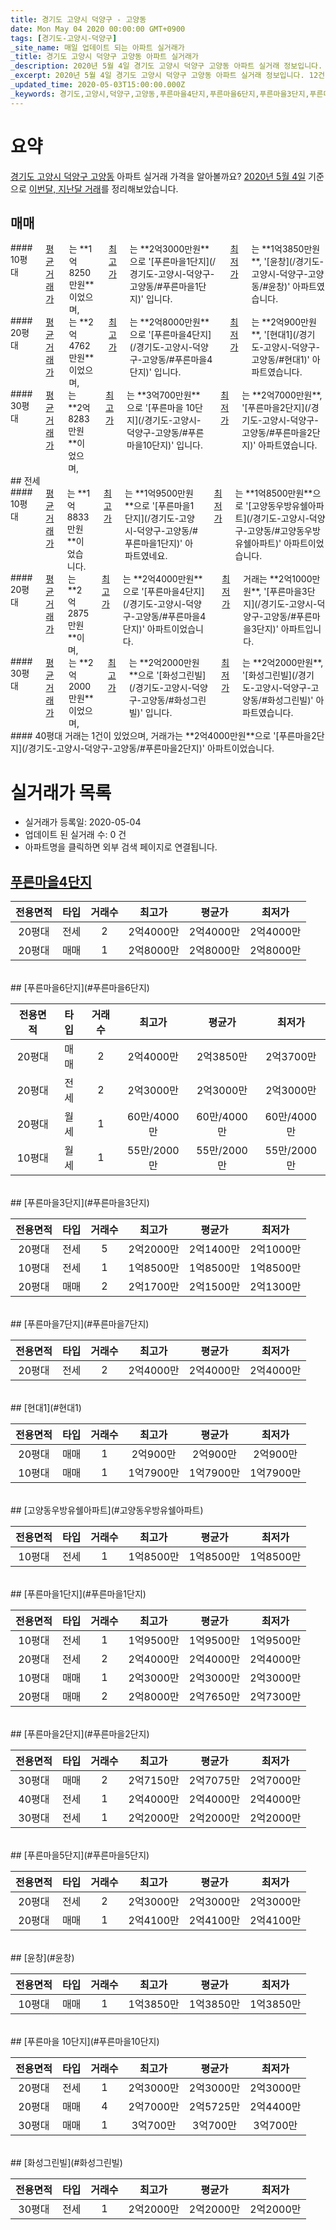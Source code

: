 ```yaml
---
title: 경기도 고양시 덕양구 - 고양동
date: Mon May 04 2020 00:00:00 GMT+0900
tags: [경기도-고양시-덕양구]
_site_name: 매일 업데이트 되는 아파트 실거래가
_title: 경기도 고양시 덕양구 고양동 아파트 실거래가
_description: 2020년 5월 4일 경기도 고양시 덕양구 고양동 아파트 실거래 정보입니다. 12건 아파트 정보가 있습니다.
_excerpt: 2020년 5월 4일 경기도 고양시 덕양구 고양동 아파트 실거래 정보입니다. 12건 아파트 정보가 있습니다.
_updated_time: 2020-05-03T15:00:00.000Z
_keywords: 경기도,고양시,덕양구,고양동,푸른마을4단지,푸른마을6단지,푸른마을3단지,푸른마을7단지,현대1,고양동우방유쉘아파트,푸른마을1단지,푸른마을2단지,푸른마을5단지,윤창,푸른마을 10단지,화성그린빌
---
```





# 요약
<ins>경기도 고양시 덕양구 고양동</ins> 아파트 실거래 가격을 알아볼까요? <ins>2020년 5월 4일</ins> 기준으로 <ins>이번달, 지난달 거래</ins>를 정리해보았습니다.

## 매매
<div class="container">
<div class="six columns" markdown="1">
#### 10평대
<ins>평균 거래가</ins>는 **1억8250만원**이었으며, <ins>최고가</ins>는 **2억3000만원**으로 '[푸른마을1단지](/경기도-고양시-덕양구-고양동/#푸른마을1단지)' 입니다. <ins>최저가</ins>는 **1억3850만원**, '[윤창](/경기도-고양시-덕양구-고양동/#윤창)' 아파트였습니다.
</div>
<div class="six columns" markdown="1">
#### 20평대
<ins>평균 거래가</ins>는 **2억4762만원**이었으며, <ins>최고가</ins>는 **2억8000만원**으로 '[푸른마을4단지](/경기도-고양시-덕양구-고양동/#푸른마을4단지)' 입니다. <ins>최저가</ins>는 **2억900만원**, '[현대1](/경기도-고양시-덕양구-고양동/#현대1)' 아파트였습니다.
</div>
</div>
<div class="container">
<div class="twelve columns" markdown="1">
#### 30평대
<ins>평균 거래가</ins>는 **2억8283만원**이었으며, <ins>최고가</ins>는 **3억700만원**으로 '[푸른마을 10단지](/경기도-고양시-덕양구-고양동/#푸른마을10단지)' 입니다. <ins>최저가</ins>는 **2억7000만원**, '[푸른마을2단지](/경기도-고양시-덕양구-고양동/#푸른마을2단지)' 아파트였습니다.
</div>
</div>
## 전세
<div class="container">
<div class="six columns" markdown="1">
#### 10평대
<ins>평균 거래가</ins>는 **1억8833만원**이었습니다. <ins>최고가</ins>는 **1억9500만원**으로 '[푸른마을1단지](/경기도-고양시-덕양구-고양동/#푸른마을1단지)' 아파트였네요. <ins>최저가</ins>는 **1억8500만원**으로 '[고양동우방유쉘아파트](/경기도-고양시-덕양구-고양동/#고양동우방유쉘아파트)' 아파트이었습니다.
</div>
<div class="six columns" markdown="1">
#### 20평대
<ins>평균 거래가</ins>는 **2억2875만원**이며, <ins>최고가</ins>는 **2억4000만원**으로 '[푸른마을4단지](/경기도-고양시-덕양구-고양동/#푸른마을4단지)' 아파트이었습니다. <ins>최저가</ins> 거래는 **2억1000만원**, '[푸른마을3단지](/경기도-고양시-덕양구-고양동/#푸른마을3단지)' 아파트입니다.
</div>
</div>
<div class="container">
<div class="six columns" markdown="1">
#### 30평대
<ins>평균 거래가</ins>는 **2억2000만원**이었으며, <ins>최고가</ins>는 **2억2000만원**으로 '[화성그린빌](/경기도-고양시-덕양구-고양동/#화성그린빌)' 입니다. <ins>최저가</ins>는 **2억2000만원**, '[화성그린빌](/경기도-고양시-덕양구-고양동/#화성그린빌)' 아파트였습니다.
</div>
<div class="six columns" markdown="1">
#### 40평대
거래는 1건이 있었으며, 거래가는 **2억4000만원**으로 '[푸른마을2단지](/경기도-고양시-덕양구-고양동/#푸른마을2단지)' 아파트이었습니다.
</div>
</div>



# 실거래가 목록
- 실거래가 등록일: 2020-05-04
- 업데이트 된 실거래 수: 0 건
- 아파트명을 클릭하면 외부 검색 페이지로 연결됩니다.

## [푸른마을4단지](#푸른마을4단지)

|전용면적|타입|거래수|최고가|평균가|최저가|
|:---:|:---:|:---:|:---:|:---:|:---:|
|20평대|<span class="deal-type-2">전세</span>|2|2억4000만|2억4000만|2억4000만|
|20평대|<span class="deal-type-1">매매</span>|1|2억8000만|2억8000만|2억8000만|

<br/>
## [푸른마을6단지](#푸른마을6단지)

|전용면적|타입|거래수|최고가|평균가|최저가|
|:---:|:---:|:---:|:---:|:---:|:---:|
|20평대|<span class="deal-type-1">매매</span>|2|2억4000만|2억3850만|2억3700만|
|20평대|<span class="deal-type-2">전세</span>|2|2억3000만|2억3000만|2억3000만|
|20평대|<span class="deal-type-3">월세</span>|1|60만/4000만|60만/4000만|60만/4000만|
|10평대|<span class="deal-type-3">월세</span>|1|55만/2000만|55만/2000만|55만/2000만|

<br/>
## [푸른마을3단지](#푸른마을3단지)

|전용면적|타입|거래수|최고가|평균가|최저가|
|:---:|:---:|:---:|:---:|:---:|:---:|
|20평대|<span class="deal-type-2">전세</span>|5|2억2000만|2억1400만|2억1000만|
|10평대|<span class="deal-type-2">전세</span>|1|1억8500만|1억8500만|1억8500만|
|20평대|<span class="deal-type-1">매매</span>|2|2억1700만|2억1500만|2억1300만|

<br/>
## [푸른마을7단지](#푸른마을7단지)

|전용면적|타입|거래수|최고가|평균가|최저가|
|:---:|:---:|:---:|:---:|:---:|:---:|
|20평대|<span class="deal-type-2">전세</span>|2|2억4000만|2억4000만|2억4000만|

<br/>
## [현대1](#현대1)

|전용면적|타입|거래수|최고가|평균가|최저가|
|:---:|:---:|:---:|:---:|:---:|:---:|
|20평대|<span class="deal-type-1">매매</span>|1|2억900만|2억900만|2억900만|
|10평대|<span class="deal-type-1">매매</span>|1|1억7900만|1억7900만|1억7900만|

<br/>
## [고양동우방유쉘아파트](#고양동우방유쉘아파트)

|전용면적|타입|거래수|최고가|평균가|최저가|
|:---:|:---:|:---:|:---:|:---:|:---:|
|10평대|<span class="deal-type-2">전세</span>|1|1억8500만|1억8500만|1억8500만|

<br/>
## [푸른마을1단지](#푸른마을1단지)

|전용면적|타입|거래수|최고가|평균가|최저가|
|:---:|:---:|:---:|:---:|:---:|:---:|
|10평대|<span class="deal-type-2">전세</span>|1|1억9500만|1억9500만|1억9500만|
|20평대|<span class="deal-type-2">전세</span>|2|2억4000만|2억4000만|2억4000만|
|10평대|<span class="deal-type-1">매매</span>|1|2억3000만|2억3000만|2억3000만|
|20평대|<span class="deal-type-1">매매</span>|2|2억8000만|2억7650만|2억7300만|

<br/>
## [푸른마을2단지](#푸른마을2단지)

|전용면적|타입|거래수|최고가|평균가|최저가|
|:---:|:---:|:---:|:---:|:---:|:---:|
|30평대|<span class="deal-type-1">매매</span>|2|2억7150만|2억7075만|2억7000만|
|40평대|<span class="deal-type-2">전세</span>|1|2억4000만|2억4000만|2억4000만|
|30평대|<span class="deal-type-2">전세</span>|1|2억2000만|2억2000만|2억2000만|

<br/>
## [푸른마을5단지](#푸른마을5단지)

|전용면적|타입|거래수|최고가|평균가|최저가|
|:---:|:---:|:---:|:---:|:---:|:---:|
|20평대|<span class="deal-type-2">전세</span>|2|2억3000만|2억3000만|2억3000만|
|20평대|<span class="deal-type-1">매매</span>|1|2억4100만|2억4100만|2억4100만|

<br/>
## [윤창](#윤창)

|전용면적|타입|거래수|최고가|평균가|최저가|
|:---:|:---:|:---:|:---:|:---:|:---:|
|10평대|<span class="deal-type-1">매매</span>|1|1억3850만|1억3850만|1억3850만|

<br/>
## [푸른마을 10단지](#푸른마을10단지)

|전용면적|타입|거래수|최고가|평균가|최저가|
|:---:|:---:|:---:|:---:|:---:|:---:|
|20평대|<span class="deal-type-2">전세</span>|1|2억3000만|2억3000만|2억3000만|
|20평대|<span class="deal-type-1">매매</span>|4|2억7000만|2억5725만|2억4400만|
|30평대|<span class="deal-type-1">매매</span>|1|3억700만|3억700만|3억700만|

<br/>
## [화성그린빌](#화성그린빌)

|전용면적|타입|거래수|최고가|평균가|최저가|
|:---:|:---:|:---:|:---:|:---:|:---:|
|30평대|<span class="deal-type-2">전세</span>|1|2억2000만|2억2000만|2억2000만|

<br/>



